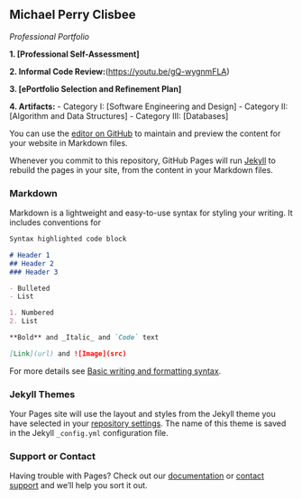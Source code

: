 ## Michael Perry Clisbee
_Professional Portfolio_


**1.  [Professional Self-Assessment]** 

**2.  Informal Code Review:**(https://youtu.be/gQ-wygnmFLA)

**3.  [ePortfolio Selection and Refinement Plan]**

**4.  Artifacts:**
        - Category I:   [Software Engineering and Design]
        - Category II:  [Algorithm and Data Structures]
        - Category III: [Databases]



You can use the [editor on GitHub](https://github.com/michaelpclisbee/michaelpclisbee.github.io/edit/main/README.md) to maintain and preview the content for your website in Markdown files.

Whenever you commit to this repository, GitHub Pages will run [Jekyll](https://jekyllrb.com/) to rebuild the pages in your site, from the content in your Markdown files.

### Markdown

Markdown is a lightweight and easy-to-use syntax for styling your writing. It includes conventions for

```markdown
Syntax highlighted code block

# Header 1
## Header 2
### Header 3

- Bulleted
- List

1. Numbered
2. List

**Bold** and _Italic_ and `Code` text

[Link](url) and ![Image](src)
```

For more details see [Basic writing and formatting syntax](https://docs.github.com/en/github/writing-on-github/getting-started-with-writing-and-formatting-on-github/basic-writing-and-formatting-syntax).

### Jekyll Themes

Your Pages site will use the layout and styles from the Jekyll theme you have selected in your [repository settings](https://github.com/michaelpclisbee/michaelpclisbee.github.io/settings/pages). The name of this theme is saved in the Jekyll `_config.yml` configuration file.

### Support or Contact

Having trouble with Pages? Check out our [documentation](https://docs.github.com/categories/github-pages-basics/) or [contact support](https://support.github.com/contact) and we’ll help you sort it out.
